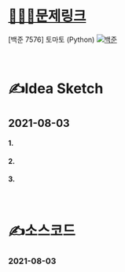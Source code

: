 # [👩🏻‍💻문제링크]()

[백준 7576] 토마토 (Python)
[![백준](../백준표지.jpg)]()

<br>

# ✍️Idea Sketch

## **2021-08-03**

#### 1. 
#### 2. 
#### 3.

<br>

# ✍️소스코드

### **2021-08-03**

```Python

```
